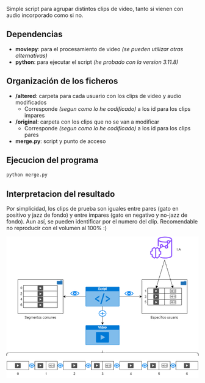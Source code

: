 Simple script para agrupar distintos clips de video, tanto si vienen con audio incorporado como si no.

 ## Dependencias
 - **moviepy**: para el procesamiento de video *(se pueden utilizar otras alternativas)*
 - **python**: para ejecutar el script *(he probado con la version 3.11.8)*

 ## Organización de los ficheros
 - **/altered**: carpeta para cada usuario con los clips de video y audio modificados
    - Corresponde *(segun como lo he codificado)* a los id para los clips impares
 - **/original**: carpeta con los clips que no se van a modificar
    - Corresponde *(segun como lo he codificado)* a los id para los clips pares
 - **merge.py**: script y punto de acceso

 ## Ejecucion del programa
 ```bash
python merge.py
```

## Interpretacion del resultado
Por simplicidad, los clips de prueba son iguales entre pares (gato en positivo y jazz de fondo) y entre impares (gato en negativo y no-jazz de fondo).
Aun así, se pueden identificar por el numero del clip.
Recomendable no reproducir con el volumen al 100% :)

![Example image](diagrama-script.png)

